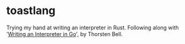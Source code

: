 # toastlang

Trying my hand at writing an interpreter in Rust. Following along with '[Writing an Interpreter in Go](https://interpreterbook.com/)', by Thorsten Bell.
